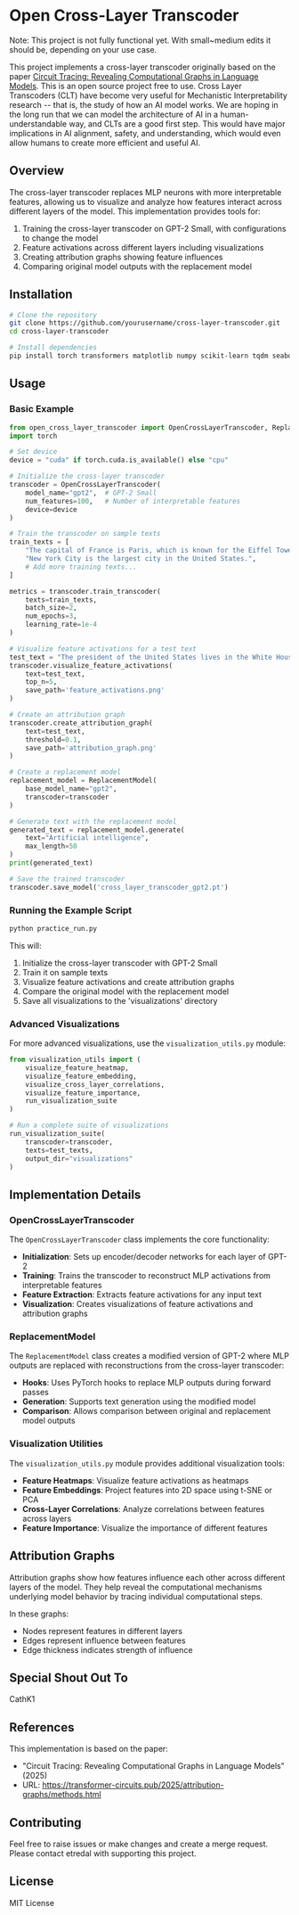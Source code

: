 # Open Cross-Layer Transcoder

Note: This project is not fully functional yet.  With small~medium edits it should be, depending on your use case.

This project implements a cross-layer transcoder originally based on the paper [Circuit Tracing: Revealing Computational Graphs in Language Models](https://transformer-circuits.pub/2025/attribution-graphs/methods.html).  This is an open source project free to use.  Cross Layer Transcoders (CLT) have become very useful for Mechanistic Interpretability research -- that is, the study of how an AI model works.  We are hoping in the long run that we can model the architecture of AI in a human-understandable way, and CLTs are a good first step.  This would have major implications in AI alignment, safety, and understanding, which would even allow humans to create more efficient and useful AI. 

## Overview

The cross-layer transcoder replaces MLP neurons with more interpretable features, allowing us to visualize and analyze how features interact across different layers of the model. This implementation provides tools for:

1. Training the cross-layer transcoder on GPT-2 Small, with configurations to change the model
2. Feature activations across different layers including visualizations
3. Creating attribution graphs showing feature influences
4. Comparing original model outputs with the replacement model

## Installation

```bash
# Clone the repository
git clone https://github.com/yourusername/cross-layer-transcoder.git
cd cross-layer-transcoder

# Install dependencies
pip install torch transformers matplotlib numpy scikit-learn tqdm seaborn
```

## Usage

### Basic Example

```python
from open_cross_layer_transcoder import OpenCrossLayerTranscoder, ReplacementModel
import torch

# Set device
device = "cuda" if torch.cuda.is_available() else "cpu"

# Initialize the cross-layer transcoder
transcoder = OpenCrossLayerTranscoder(
    model_name="gpt2",  # GPT-2 Small
    num_features=100,   # Number of interpretable features
    device=device
)

# Train the transcoder on sample texts
train_texts = [
    "The capital of France is Paris, which is known for the Eiffel Tower.",
    "New York City is the largest city in the United States.",
    # Add more training texts...
]

metrics = transcoder.train_transcoder(
    texts=train_texts,
    batch_size=2,
    num_epochs=3,
    learning_rate=1e-4
)

# Visualize feature activations for a test text
test_text = "The president of the United States lives in the White House."
transcoder.visualize_feature_activations(
    text=test_text,
    top_n=5,
    save_path='feature_activations.png'
)

# Create an attribution graph
transcoder.create_attribution_graph(
    text=test_text,
    threshold=0.1,
    save_path='attribution_graph.png'
)

# Create a replacement model
replacement_model = ReplacementModel(
    base_model_name="gpt2",
    transcoder=transcoder
)

# Generate text with the replacement model
generated_text = replacement_model.generate(
    text="Artificial intelligence",
    max_length=50
)
print(generated_text)

# Save the trained transcoder
transcoder.save_model('cross_layer_transcoder_gpt2.pt')
```

### Running the Example Script

```bash
python practice_run.py
```

This will:
1. Initialize the cross-layer transcoder with GPT-2 Small
2. Train it on sample texts
3. Visualize feature activations and create attribution graphs
4. Compare the original model with the replacement model
5. Save all visualizations to the 'visualizations' directory

### Advanced Visualizations

For more advanced visualizations, use the `visualization_utils.py` module:

```python
from visualization_utils import (
    visualize_feature_heatmap,
    visualize_feature_embedding,
    visualize_cross_layer_correlations,
    visualize_feature_importance,
    run_visualization_suite
)

# Run a complete suite of visualizations
run_visualization_suite(
    transcoder=transcoder,
    texts=test_texts,
    output_dir="visualizations"
)
```

## Implementation Details

### OpenCrossLayerTranscoder

The `OpenCrossLayerTranscoder` class implements the core functionality:

- **Initialization**: Sets up encoder/decoder networks for each layer of GPT-2
- **Training**: Trains the transcoder to reconstruct MLP activations from interpretable features
- **Feature Extraction**: Extracts feature activations for any input text
- **Visualization**: Creates visualizations of feature activations and attribution graphs

### ReplacementModel

The `ReplacementModel` class creates a modified version of GPT-2 where MLP outputs are replaced with reconstructions from the cross-layer transcoder:

- **Hooks**: Uses PyTorch hooks to replace MLP outputs during forward passes
- **Generation**: Supports text generation using the modified model
- **Comparison**: Allows comparison between original and replacement model outputs

### Visualization Utilities

The `visualization_utils.py` module provides additional visualization tools:

- **Feature Heatmaps**: Visualize feature activations as heatmaps
- **Feature Embeddings**: Project features into 2D space using t-SNE or PCA
- **Cross-Layer Correlations**: Analyze correlations between features across layers
- **Feature Importance**: Visualize the importance of different features

## Attribution Graphs

Attribution graphs show how features influence each other across different layers of the model. They help reveal the computational mechanisms underlying model behavior by tracing individual computational steps.

In these graphs:
- Nodes represent features in different layers
- Edges represent influence between features
- Edge thickness indicates strength of influence

## Special Shout Out To
CathK1

## References

This implementation is based on the paper:
- "Circuit Tracing: Revealing Computational Graphs in Language Models" (2025)
- URL: https://transformer-circuits.pub/2025/attribution-graphs/methods.html

## Contributing

Feel free to raise issues or make changes and create a merge request.  Please contact etredal with supporting this project.

## License

MIT License
